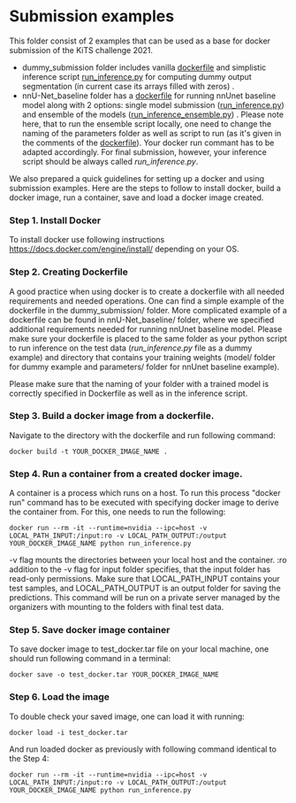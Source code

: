 # Submission examples

This folder consist of 2 examples that can be used as a base for docker submission of the KiTS challenge 2021.

- dummy_submission folder includes
  vanilla [dockerfile](https://github.com/trofimova/kits21/blob/master/examples/submission/dummy_submission/Dockerfile)
  and simplistic inference
  script [run_inference.py](https://github.com/trofimova/kits21/blob/master/examples/submission/dummy_submission/run_inference.py)
  for computing dummy output segmentation (in current case its arrays filled with zeros)
  .
- nnU-Net_baseline folder has
  a [dockerfile](https://github.com/trofimova/kits21/blob/master/examples/submission/nnU-Net_baseline/Dockerfile) for
  running nnUnet baseline model along with 2 options: single model
  submission ([run_inference.py](https://github.com/trofimova/kits21/blob/master/examples/submission/nnU-Net_baseline/run_inference.py))
  and ensemble of the
  models ([run_inference_ensemble.py](https://github.com/trofimova/kits21/blob/master/examples/submission/nnU-Net_baseline/run_inference_ensembling.py))
  . Please note here, that to run the ensemble script locally, one need to change the naming of the parameters folder as
  well as script to run (as it's given in the comments of
  the [dockerfile](https://github.com/trofimova/kits21/blob/master/examples/submission/nnU-Net_baseline/Dockerfile)).
  Your docker run commant has to be adapted accordingly. For final submission, however, your inference script should be
  always called *run_inference.py*.

We also prepared a quick guidelines for setting up a docker and using submission examples. Here are the steps to follow
to install docker, build a docker image, run a container, save and load a docker image created.

### Step 1. Install Docker

To install docker use following instructions https://docs.docker.com/engine/install/ depending on your OS.

### Step 2. Creating Dockerfile

A good practice when using docker is to create a dockerfile with all needed requirements and needed operations. One can
find a simple example of the dockerfile in the dummy_submission/ folder. More complicated example of a dockerfile can be
found in nnU-Net_baseline/ folder, where we specified additional requirements needed for running nnUnet baseline model.
Please make sure your dockerfile is placed to the same folder as your python script to run inference on the test data
(*run_inference.py* file as a dummy example) and directory that contains your training weights (model/ folder for dummy
example and parameters/ folder for nnUnet baseline example).

Please make sure that the naming of your folder with a trained model is correctly specified in Dockerfile as well as in
the inference script.

### Step 3. Build a docker image from a dockerfile.

Navigate to the directory with the dockerfile and run following command:

```console
docker build -t YOUR_DOCKER_IMAGE_NAME .
```

### Step 4. Run a container from a created docker image.

A container is a process which runs on a host. To run this process "docker run" command has to be executed with
specifying docker image to derive the container from. For this, one needs to run the following:

```console
docker run --rm -it --runtime=nvidia --ipc=host -v LOCAL_PATH_INPUT:/input:ro -v LOCAL_PATH_OUTPUT:/output YOUR_DOCKER_IMAGE_NAME python run_inference.py
```

-v flag mounts the directories between your local host and the container. :ro addition to the -v flag for input folder
specifies, that the input folder has read-only permissions. Make sure that LOCAL_PATH_INPUT contains your test samples,
and LOCAL_PATH_OUTPUT is an output folder for saving the predictions. This command will be run on a private server
managed by the organizers with mounting to the folders with final test data.

<!---
### (Optional) Step 5. Running script within the container
To run any additional scripts, one can execute following line **within the container**:
```console
python run_inference.py
```
"""
-->

### Step 5. Save docker image container

To save docker image to test_docker.tar file on your local machine, one should run following command in a terminal:

```console
docker save -o test_docker.tar YOUR_DOCKER_IMAGE_NAME
```

### Step 6. Load the image

To double check your saved image, one can load it with running:

```console
docker load -i test_docker.tar
```

And run loaded docker as previously with following command identical to the Step 4:

```console
docker run --rm -it --runtime=nvidia --ipc=host -v LOCAL_PATH_INPUT:/input:ro -v LOCAL_PATH_OUTPUT:/output YOUR_DOCKER_IMAGE_NAME python run_inference.py
```